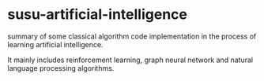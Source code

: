 # susu-artificial-intelligence
summary of some classical algorithm code implementation in the process of learning artificial intelligence.

It mainly includes reinforcement learning, graph neural network and natural language processing algorithms.
